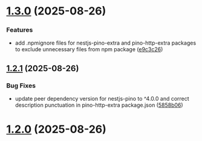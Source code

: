 # [1.3.0](https://github.com/nestjs-labs/nestjs-pino-extra/compare/v1.2.2...v1.3.0) (2025-08-26)


### Features

* add .npmignore files for nestjs-pino-extra and pino-http-extra packages to exclude unnecessary files from npm package ([e9c3c26](https://github.com/nestjs-labs/nestjs-pino-extra/commit/e9c3c26a2252d204cf661c614c81a6cdbff6c64b))

## [1.2.1](https://github.com/nestjs-labs/nestjs-pino-extra/compare/v1.2.0...v1.2.1) (2025-08-26)


### Bug Fixes

* update peer dependency version for nestjs-pino to ^4.0.0 and correct description punctuation in pino-http-extra package.json ([5858b06](https://github.com/nestjs-labs/nestjs-pino-extra/commit/5858b06ffe1d7c3e084d83f7626257e16390fc87))

# [1.2.0](https://github.com/nestjs-labs/nestjs-pino-extra/compare/v1.1.2...v1.2.0) (2025-08-26)
